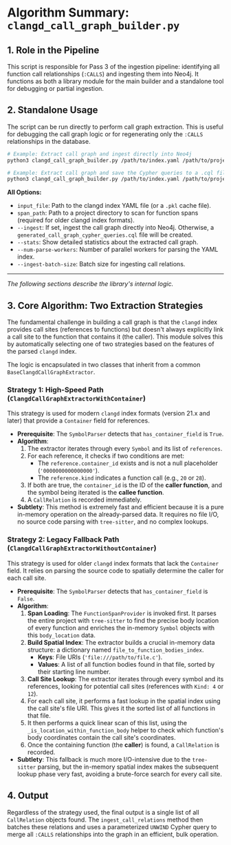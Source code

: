 # Algorithm Summary: `clangd_call_graph_builder.py`

## 1. Role in the Pipeline

This script is responsible for Pass 3 of the ingestion pipeline: identifying all function call relationships (`:CALLS`) and ingesting them into Neo4j. It functions as both a library module for the main builder and a standalone tool for debugging or partial ingestion.

## 2. Standalone Usage

The script can be run directly to perform call graph extraction. This is useful for debugging the call graph logic or for regenerating only the `:CALLS` relationships in the database.

```bash
# Example: Extract call graph and ingest directly into Neo4j
python3 clangd_call_graph_builder.py /path/to/index.yaml /path/to/project/ --ingest

# Example: Extract call graph and save the Cypher queries to a .cql file
python3 clangd_call_graph_builder.py /path/to/index.yaml /path/to/project/
```

**All Options:**

*   `input_file`: Path to the clangd index YAML file (or a `.pkl` cache file).
*   `span_path`: Path to a project directory to scan for function spans (required for older clangd index formats).
*   `--ingest`: If set, ingest the call graph directly into Neo4j. Otherwise, a `generated_call_graph_cypher_queries.cql` file will be created.
*   `--stats`: Show detailed statistics about the extracted call graph.
*   `--num-parse-workers`: Number of parallel workers for parsing the YAML index.
*   `--ingest-batch-size`: Batch size for ingesting call relations.

---
*The following sections describe the library's internal logic.*

## 3. Core Algorithm: Two Extraction Strategies

The fundamental challenge in building a call graph is that the `clangd` index provides call sites (references to functions) but doesn't always explicitly link a call site to the function that contains it (the caller). This module solves this by automatically selecting one of two strategies based on the features of the parsed `clangd` index.

The logic is encapsulated in two classes that inherit from a common `BaseClangdCallGraphExtractor`.

### Strategy 1: High-Speed Path (`ClangdCallGraphExtractorWithContainer`)

This strategy is used for modern `clangd` index formats (version 21.x and later) that provide a `Container` field for references.

*   **Prerequisite**: The `SymbolParser` detects that `has_container_field` is `True`.
*   **Algorithm**:
    1.  The extractor iterates through every `Symbol` and its list of `references`.
    2.  For each reference, it checks if two conditions are met:
        *   The `reference.container_id` exists and is not a null placeholder (`'0000000000000000'`).
        *   The `reference.kind` indicates a function call (e.g., `20` or `28`).
    3.  If both are true, the `container_id` is the ID of the **caller function**, and the symbol being iterated is the **callee function**.
    4.  A `CallRelation` is recorded immediately.
*   **Subtlety**: This method is extremely fast and efficient because it is a pure in-memory operation on the already-parsed data. It requires no file I/O, no source code parsing with `tree-sitter`, and no complex lookups.

### Strategy 2: Legacy Fallback Path (`ClangdCallGraphExtractorWithoutContainer`)

This strategy is used for older `clangd` index formats that lack the `Container` field. It relies on parsing the source code to spatially determine the caller for each call site.

*   **Prerequisite**: The `SymbolParser` detects that `has_container_field` is `False`.
*   **Algorithm**:
    1.  **Span Loading**: The `FunctionSpanProvider` is invoked first. It parses the entire project with `tree-sitter` to find the precise body location of every function and enriches the in-memory `Symbol` objects with this `body_location` data.
    2.  **Build Spatial Index**: The extractor builds a crucial in-memory data structure: a dictionary named `file_to_function_bodies_index`.
        *   **Keys**: File URIs (`'file:///path/to/file.c'`).
        *   **Values**: A list of all function bodies found in that file, sorted by their starting line number.
    3.  **Call Site Lookup**: The extractor iterates through every symbol and its references, looking for potential call sites (references with `Kind: 4` or `12`).
    4.  For each call site, it performs a fast lookup in the spatial index using the call site's file URI. This gives it the sorted list of all functions in that file.
    5.  It then performs a quick linear scan of this list, using the `_is_location_within_function_body` helper to check which function's body coordinates contain the call site's coordinates.
    6.  Once the containing function (the **caller**) is found, a `CallRelation` is recorded.
*   **Subtlety**: This fallback is much more I/O-intensive due to the `tree-sitter` parsing, but the in-memory spatial index makes the subsequent lookup phase very fast, avoiding a brute-force search for every call site.

## 4. Output

Regardless of the strategy used, the final output is a single list of all `CallRelation` objects found. The `ingest_call_relations` method then batches these relations and uses a parameterized `UNWIND` Cypher query to merge all `:CALLS` relationships into the graph in an efficient, bulk operation.
